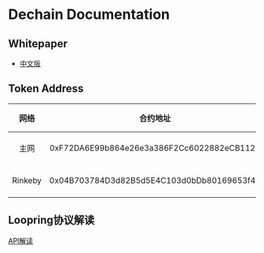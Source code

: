 # Dechain Documentation
## Whitepaper
* [中文版](/whitepaper/DEC-whitepaper-zh.pdf)

## Token Address

网络|合约地址|Etherscan链接
:---:|:---:|:---
|主网|0xF72DA6E99b864e26e3a386F2Cc6022882eCB1125|[Decentralized Ecosystem Token](https://etherscan.io/token/0xf72da6e99b864e26e3a386f2cc6022882ecb1125)|
|Rinkeby|0x04B703784D3d82B5d5E4C103d0bDb80169653f48|[Decentralized Ecosystem Token](https://rinkeby.etherscan.io/address/0x04B703784D3d82B5d5E4C103d0bDb80169653f48)|

## Loopring协议解读
[API解读](/loopring/api.md)
